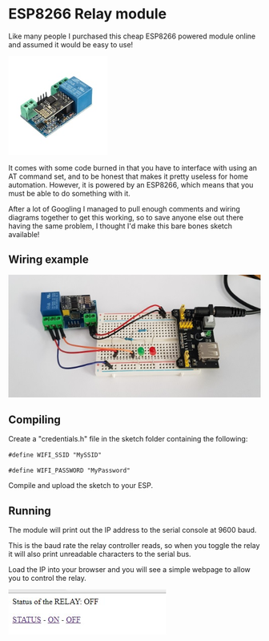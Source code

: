 # ESP8266 Relay module

Like many people I purchased this cheap ESP8266 powered module online and assumed it would be easy to use!

![ESP8266 Relay Module](ESP8266RelayModule.jpg)

It comes with some code burned in that you have to interface with using an AT command set, and to be honest that makes it pretty useless for home automation. However, it is powered by an ESP8266, which means that you must be able to do something with it.

After a lot of Googling I managed to pull enough comments and wiring diagrams together to get this working, so to save anyone else out there having the same problem, I thought I'd make this bare bones sketch available!

## Wiring example

![Circuit Layout](CircuitLayout.jpg)

## Compiling

Create a "credentials.h" file in the sketch folder containing the following:

`#define WIFI_SSID "MySSID"`

`#define WIFI_PASSWORD "MyPassword"`

Compile and upload the sketch to your ESP.

## Running

The module will print out the IP address to the serial console at 9600 baud.

This is the baud rate the relay controller reads, so when you toggle the relay it will also print unreadable characters to the serial bus.

Load the IP into your browser and you will see a simple webpage to allow you to control the relay.

![Relay control webpage](WebControl.jpg)
